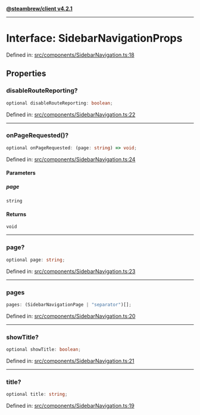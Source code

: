 [**@steambrew/client v4.2.1**](../README.md)

***

# Interface: SidebarNavigationProps

Defined in: [src/components/SidebarNavigation.ts:18](https://github.com/SteamClientHomebrew/SDK/blob/main/typescript-packages/client/src/components/SidebarNavigation.ts#L18)

## Properties

### disableRouteReporting?

```ts
optional disableRouteReporting: boolean;
```

Defined in: [src/components/SidebarNavigation.ts:22](https://github.com/SteamClientHomebrew/SDK/blob/main/typescript-packages/client/src/components/SidebarNavigation.ts#L22)

***

### onPageRequested()?

```ts
optional onPageRequested: (page: string) => void;
```

Defined in: [src/components/SidebarNavigation.ts:24](https://github.com/SteamClientHomebrew/SDK/blob/main/typescript-packages/client/src/components/SidebarNavigation.ts#L24)

#### Parameters

##### page

`string`

#### Returns

`void`

***

### page?

```ts
optional page: string;
```

Defined in: [src/components/SidebarNavigation.ts:23](https://github.com/SteamClientHomebrew/SDK/blob/main/typescript-packages/client/src/components/SidebarNavigation.ts#L23)

***

### pages

```ts
pages: (SidebarNavigationPage | "separator")[];
```

Defined in: [src/components/SidebarNavigation.ts:20](https://github.com/SteamClientHomebrew/SDK/blob/main/typescript-packages/client/src/components/SidebarNavigation.ts#L20)

***

### showTitle?

```ts
optional showTitle: boolean;
```

Defined in: [src/components/SidebarNavigation.ts:21](https://github.com/SteamClientHomebrew/SDK/blob/main/typescript-packages/client/src/components/SidebarNavigation.ts#L21)

***

### title?

```ts
optional title: string;
```

Defined in: [src/components/SidebarNavigation.ts:19](https://github.com/SteamClientHomebrew/SDK/blob/main/typescript-packages/client/src/components/SidebarNavigation.ts#L19)
